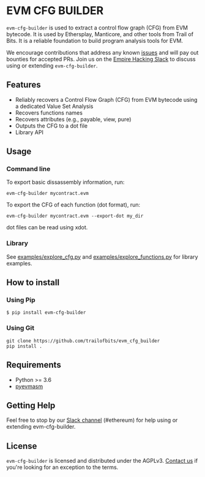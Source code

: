 # EVM CFG BUILDER

`evm-cfg-builder` is used to extract a control flow graph (CFG) from EVM bytecode. It is used by Ethersplay, Manticore, and  other tools from Trail of Bits. It is a reliable foundation to build program analysis tools for EVM.

We encourage contributions that address any known [issues](https://github.com/trailofbits/evm_cfg_builder/issues?q=is%3Aissue+is%3Aopen+sort%3Aupdated-desc) and will pay out bounties for accepted PRs. Join us on the [Empire Hacking Slack](https://empireslacking.herokuapp.com) to discuss using or extending `evm-cfg-builder`.

## Features

* Reliably recovers a Control Flow Graph (CFG) from EVM bytecode using a dedicated Value Set Analysis
* Recovers functions names
* Recovers attributes (e.g., payable, view, pure)
* Outputs the CFG to a dot file
* Library API

## Usage

### Command line

To export basic dissassembly information, run:
```
evm-cfg-builder mycontract.evm 
```

To export the CFG of each function (dot format), run:
```
evm-cfg-builder mycontract.evm --export-dot my_dir 
```

dot files can be read using xdot.

### Library
See [examples/explore_cfg.py](examples/explore_cfg.py) and [examples/explore_functions.py](examples/explore_functions.py) for library examples.

## How to install

### Using Pip
```
$ pip install evm-cfg-builder
```

### Using Git
```
git clone https://github.com/trailofbits/evm_cfg_builder
pip install .
```

## Requirements

* Python >= 3.6
* [pyevmasm](https://github.com/trailofbits/pyevmasm)

## Getting Help

Feel free to stop by our [Slack channel](https://empireslacking.herokuapp.com) (#ethereum) for help using or extending evm-cfg-builder.

## License

`evm-cfg-builder` is licensed and distributed under the AGPLv3. [Contact us](mailto:opensource@trailofbits.com) if you're looking for an exception to the terms.
